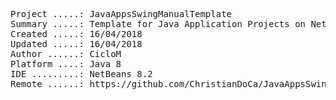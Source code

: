 <pre>
Project .....: JavaAppsSwingManualTemplate
Summary .....: Template for Java Application Projects on NetBeans IDE
Created .....: 16/04/2018
Updated .....: 16/04/2018
Author ......: CicloM
Platform ....: Java 8
IDE .........: NetBeans 8.2
Remote ......: https://github.com/ChristianDoCa/JavaAppsSwingManualTemplate.git
</pre>
